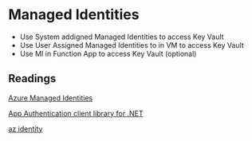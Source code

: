 # Managed Identities

- Use System addigned Managed Identities to access Key Vault
- Use User Assigned Managed Identities to in VM to access Key Vault
- Use MI in Function App to access Key Vault (optional)
## Readings

[Azure Managed Identities](https://docs.microsoft.com/en-us/azure/active-directory/managed-identities-azure-resources/)

[App Authentication client library for .NET](https://docs.microsoft.com/en-us/dotnet/api/overview/azure/service-to-service-authentication)

[az identity](https://docs.microsoft.com/en-us/cli/azure/identity?view=azure-cli-latest)
